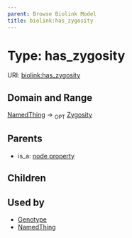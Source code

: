```yaml
---
parent: Browse Biolink Model
title: biolink:has_zygosity
---
```


# Type: has_zygosity




URI: [biolink:has_zygosity](https://w3id.org/biolink/vocab/has_zygosity)



## Domain and Range

[NamedThing](NamedThing.md) ->  <sub>OPT</sub> [Zygosity](Zygosity.md)

## Parents

 *  is_a: [node property](node_property.md)

## Children


## Used by

 * [Genotype](Genotype.md)
 * [NamedThing](NamedThing.md)
